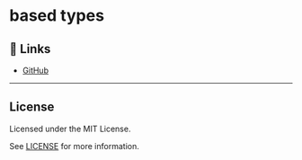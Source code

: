 # based types

## 🔗 Links
- [GitHub](https://github.com/atelier-saulx/based#readme)

---

## License

Licensed under the MIT License.

See [LICENSE](./LICENSE) for more information.
